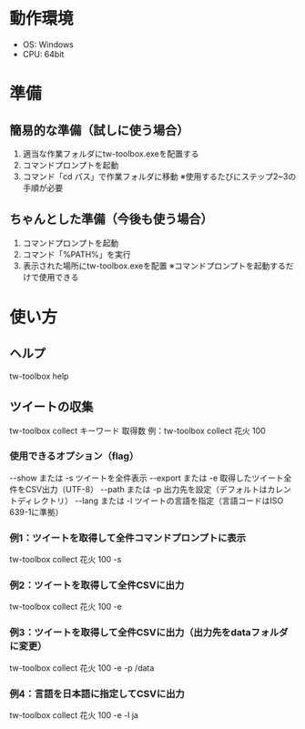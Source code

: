 # 動作環境
* OS: Windows
* CPU: 64bit

# 準備

## 簡易的な準備（試しに使う場合）
1. 適当な作業フォルダにtw-toolbox.exeを配置する
2. コマンドプロンプトを起動
3. コマンド「cd パス」で作業フォルダに移動
※使用するたびにステップ2~3の手順が必要

## ちゃんとした準備（今後も使う場合）
1. コマンドプロンプトを起動
2. コマンド「%PATH%」を実行
3. 表示された場所にtw-toolbox.exeを配置
※コマンドプロンプトを起動するだけで使用できる

# 使い方
## ヘルプ
tw-toolbox help

## ツイートの収集
tw-toolbox collect キーワード 取得数
例：tw-toolbox collect 花火 100

### 使用できるオプション（flag）
--show または -s ツイートを全件表示
--export または -e  取得したツイート全件をCSV出力（UTF-8）
--path または -p  出力先を設定（デフォルトはカレントディレクトリ）
--lang または -l  ツイートの言語を指定（言語コードはISO 639-1に準拠）

### 例1：ツイートを取得して全件コマンドプロンプトに表示
tw-toolbox collect 花火 100 -s

### 例2：ツイートを取得して全件CSVに出力
tw-toolbox collect 花火 100 -e

### 例3：ツイートを取得して全件CSVに出力（出力先をdataフォルダに変更）
tw-toolbox collect 花火 100 -e -p /data

### 例4：言語を日本語に指定してCSVに出力
tw-toolbox collect 花火 100 -e -l ja
